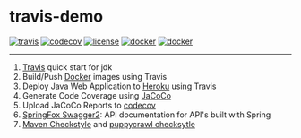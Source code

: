 # travis-demo

[![travis ](https://travis-ci.org/archongum/travis-demo.svg?branch=master)](https://travis-ci.org/archongum/travis-demo)
[![codecov](https://codecov.io/gh/archongum/travis-demo/branch/master/graph/badge.svg)](https://codecov.io/gh/archongum/travis-demo)
[![license](https://img.shields.io/github/license/archongum/travis-demo.svg)](https://github.com/archongum/travis-demo)
[![docker ](https://img.shields.io/docker/automated/dockergum/travis-demo.svg)](https://hub.docker.com/r/dockergum/travis-demo)
[![docker ](https://img.shields.io/docker/pulls/dockergum/travis-demo.svg)](https://hub.docker.com/r/dockergum/travis-demo)

---

1. [Travis][1] quick start for jdk
2. Build/Push [Docker][2] images using Travis
3. Deploy Java Web Application to [Heroku][3] using Travis
4. Generate Code Coverage using [JaCoCo][4]
5. Upload JaCoCo Reports to [codecov][5]
6. [SpringFox Swagger2][6]: API documentation for API's built with Spring
7. [Maven Checkstyle][7] and [puppycrawl checksytle][8]


[1]: https://travis-ci.com/
[2]: https://hub.docker.com/r/dockergum/travis-demo
[3]: https://www.heroku.com/
[4]: https://www.eclemma.org/jacoco/
[5]: https://codecov.io/
[6]: http://springfox.github.io/springfox/
[7]: https://maven.apache.org/plugins/maven-checkstyle-plugin/
[8]: https://github.com/checkstyle/checkstyle
